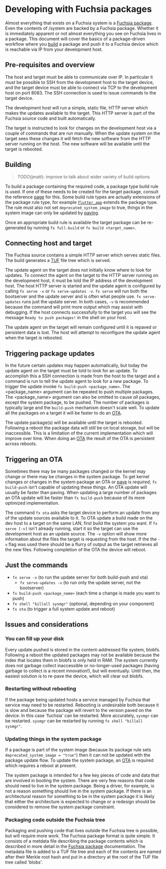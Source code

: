 # Developing with Fuchsia packages

Almost everything that exists on a Fuchsia system is a [Fuchsia package][pkg-struct].
Even the contents of /system are backed by a Fuchsia package. Whether it is
immediately apparent or not almost everything you see on Fuchsia lives in a
package. This document will cover the basics of a package-driven workflow where
you [build][pkg-doc] a package and push it to a Fuchsia device which is reachable
via IP from your development host.

## Pre-requisites and overview

The host and target must be able to communicate over IP. In particular
it must be possible to SSH from the development host to the target device, and
the target device must be able to connect via TCP to the development host on
port 8083. The SSH connection is used to issue commands to the target device.

The development host will run a simple, static file, HTTP server which makes the
updates available to the target. This HTTP server is part of the Fuchsia source
code and built automatically.

The target is instructed to look for changes on the development host via a
couple of commands that are run manually. When the update system on the target
sees these changes it will fetch the new software from the HTTP server running
on the host. The new software will be available until the target is rebooted.

## Building

> TODO(jmatt): improve to talk about wider variety of build options

To build a package containing the required code, a package type build rule is
used. If one of these needs to be created for the target package, consult the
reference [page][pkg-doc] for this. Some build rule types are actually
extensions of the package rule type, for example [`flutter_app`][flutter-gni]
extends the package type. The rule must also not set `deprecated_system_image` to true,
things in the system image can only be updated by [paving][paver].

Once an appropriate build rule is available the target package can be
re-generated by running `fx full-build` or `fx build <target_name>`.

## Connecting host and target

The Fuchsia source contains a simple HTTP server which serves static files. The
build generates a [TUF][TUF-home] file tree which is served.

The update agent on the target does not initially know where to look for
updates. To connect the agent on the target to the HTTP server running on the
development host, it must be told the IP address of the development host.
The host HTTP server is started and the update agent is configured by calling
`fx serve -v` or `fx serve-updates -v`.  `fx serve` will run both the bootserver
and the update server and is often what people use. `fx serve-updates` runs just
the update server. In both cases, `-v` is recommended because the command will
print more output which may assist with debugging. If the host connects
successfully to the target you will see the message `Ready to push packages!` in
the shell on your host.

The update agent on the target will remain configured until it is repaved or
persistent data is lost. The host will attempt to reconfigure the update agent
when the target is rebooted.

## Triggering package updates

In the future certain updates may happen automatically, but today the update
agent on the target must be told to look for an update. To accomplish this a SSH
connection is made from the host to the target and a command is run to tell the
update agent to look for a new package. To trigger the update invoke
`fx build-push <package_name>`. The &lt;package_name&gt; argument can be
repeated to push multiple packages. The &lt;package_name&gt; argument can also
be omitted to cause *all* packages, except the system package, to be pushed.
The number of packages is typically large and the `build-push` mechanism doesn't
scale well. To update all the packages on a target it will be faster to do an
[OTA].

The update package(s) will be available until the target is rebooted. Following
a reboot the package data will still be on local storage, but will be
inaccessible. This is a limitation of the current implementation which will
improve over time. When doing an [OTA] the result of the OTA is persistent
across reboots.

## Triggering an OTA

Sometimes there may be many packages changed or the kernel may change or there
may be changes in the system package. To get kernel changes or changes in the
system package an OTA or [pave][paver] is *required*, `fx build-push` isn't
capable of updating these things. An OTA update will usually be faster than
paving. When updating a large number of packages an OTA update will be faster
than `fx build-push` because of its more optimized implementation.

The command `fx ota` asks the target device to perform an update from any of
the update sources available to it. To OTA update a build made on the dev host to
a  target on the same LAN, first build the system you want. If `fx serve [-v]`
isn't already running, start it so the target can use the development host as an
update source. The `-v` option will show more information about the files the
target is requesting from the host. If the  the `-v` flag was used there should
be a flurry of output as the target retrieves all the new files. Following
completion of the OTA the device will reboot.


## Just the commands

  * `fx serve -v` (to run the update server for both build-push and ota)
    * `fx serve-updates -v` (to run only the update server, not the bootserver)
  * `fx build-push <package_name>` (each time a change is made you want to push)
  * `fx shell "killall sysmgr"` (optional, depending on your component)
  * `fx ota` (to trigger a full system update and reboot)

## Issues and considerations

### You can fill up your disk

Every update pushed is stored in the content-addressed file system, blobfs.
Following a reboot the updated packages may not be available because the index
that locates them in blobfs is only held in RAM. The system currently does not
garbage collect inaccessible or no-longer-used packages (having garbage to
collect is a recent innovation!), but will eventually. Until then, the easiest
solution is to re-pave the device, which will clear out blobfs.

### Restarting without rebooting

If the package being updated hosts a service managed by Fuchsia that service
may need to be restarted. Rebooting is undesirable both because it is slow and
because the package will revert to the version paved on the device. In this
case 'fuchsia' can be restarted. More accurately, `sysmgr` can be restarted.
`sysmgr` can be restarted by running `fx shell "killall sysmgr"`.

### Updating things in the system package

If a package is part of the system image (because its package rule sets
`deprecated_system_image = "true"`) then it can not be updated with the package update flow.
To update the system package, an [OTA] is required which requires a
reboot at present.

The system package is intended for a few key pieces of code and data that are
involved in booting the system. There are very few reasons that code should need
to live in the system package. Being a driver, for example, is not a reason
something should live in the system package. If there is an architectural reason
for something to be in the system package it is likely that either the
architecture is expected to change or a redesign should be considered to remove
the system package constraint.

### Packaging code outside the Fuchsia tree

Packaging and pushing code that lives outside the Fuchsia tree is possible, but
will require more work. The Fuchsia package format is quite simple. It consists
of a metdata file describing the package contents which is described in more
detail in the [Fuchsia package][pkg-struct] documentation. The metadata file is
added to a TUF file tree and each of the contents are named after their Merkle
root hash and put in a directory at the root of the TUF file tree called 'blobs'.

[pkg-struct]: https://fuchsia.googlesource.com/garnet/+/master/go/src/pm/README.md#structure-of-a-fuchsia-package "Package structure"
[TUF-home]: https://theupdateframework.github.io "TUF Homepage"
[pkg-doc]: /development/build/packages.md "Packaging docs"
[flutter-gni]: https://fuchsia.googlesource.com/topaz/+/master/runtime/flutter_runner/flutter_app.gni "Flutter GN build template"
[paver]: fuchsia_paver.md "Fuchsia paver"
[OTA]: #triggering-an-ota "Triggering an OTA"

